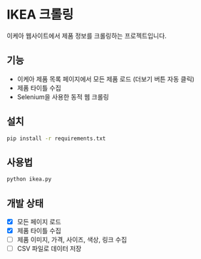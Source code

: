 # IKEA 크롤링

이케아 웹사이트에서 제품 정보를 크롤링하는 프로젝트입니다.

## 기능

- 이케아 제품 목록 페이지에서 모든 제품 로드 (더보기 버튼 자동 클릭)
- 제품 타이틀 수집
- Selenium을 사용한 동적 웹 크롤링

## 설치

```bash
pip install -r requirements.txt
```

## 사용법

```bash
python ikea.py
```

## 개발 상태

- [x] 모든 페이지 로드
- [x] 제품 타이틀 수집
- [ ] 제품 이미지, 가격, 사이즈, 색상, 링크 수집
- [ ] CSV 파일로 데이터 저장